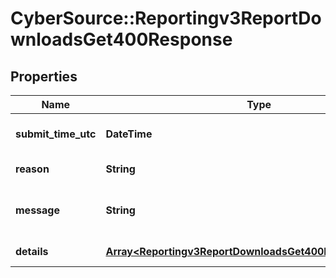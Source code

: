 # CyberSource::Reportingv3ReportDownloadsGet400Response

## Properties
Name | Type | Description | Notes
------------ | ------------- | ------------- | -------------
**submit_time_utc** | **DateTime** | Time of request in UTC.   | 
**reason** | **String** | Documented reason code  | 
**message** | **String** | Short descriptive message to the user.  | 
**details** | [**Array&lt;Reportingv3ReportDownloadsGet400ResponseDetails&gt;**](Reportingv3ReportDownloadsGet400ResponseDetails.md) | Error field list  | 


